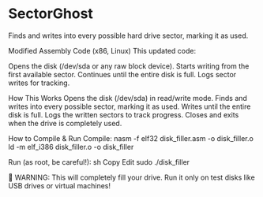 # SectorGhost
Finds and writes into every possible hard drive sector, marking it as used.

Modified Assembly Code (x86, Linux)
This updated code:

Opens the disk (/dev/sda or any raw block device).
Starts writing from the first available sector.
Continues until the entire disk is full.
Logs sector writes for tracking.

How This Works
Opens the disk (/dev/sda) in read/write mode.
Finds and writes into every possible sector, marking it as used.
Writes until the entire disk is full.
Logs the written sectors to track progress.
Closes and exits when the drive is completely used.

How to Compile & Run
Compile:
nasm -f elf32 disk_filler.asm -o disk_filler.o
ld -m elf_i386 disk_filler.o -o disk_filler

Run (as root, be careful!):
sh
Copy
Edit
sudo ./disk_filler

🚨 WARNING: This will completely fill your drive. Run it only on test disks like USB drives or virtual machines!

